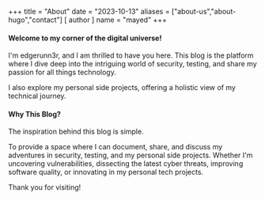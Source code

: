 +++
title = "About"
date = "2023-10-13"
aliases = ["about-us","about-hugo","contact"]
[ author ]
  name = "mayed"
+++

#### Welcome to my corner of the digital universe!

I'm edgerunn3r, and I am thrilled to have you here. This blog is the platform where I dive deep into the intriguing world of security, testing, and share my passion for all things technology. 

I also explore my personal side projects, offering a holistic view of my technical journey.

#### Why This Blog?

The inspiration behind this blog is simple.

To provide a space where I can document, share, and discuss my adventures in security, testing, and my personal side projects. 
Whether I'm uncovering vulnerabilities, dissecting the latest cyber threats, improving software quality, or innovating in my personal tech projects.

Thank you for visiting!